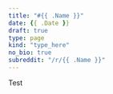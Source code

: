```yaml
---
title: "#{{ .Name }}"
date: {{ .Date }}
draft: true
type: page
kind: "type_here"
no_bio: true
subreddit: "/r/{{ .Name }}"
---
```


Test

